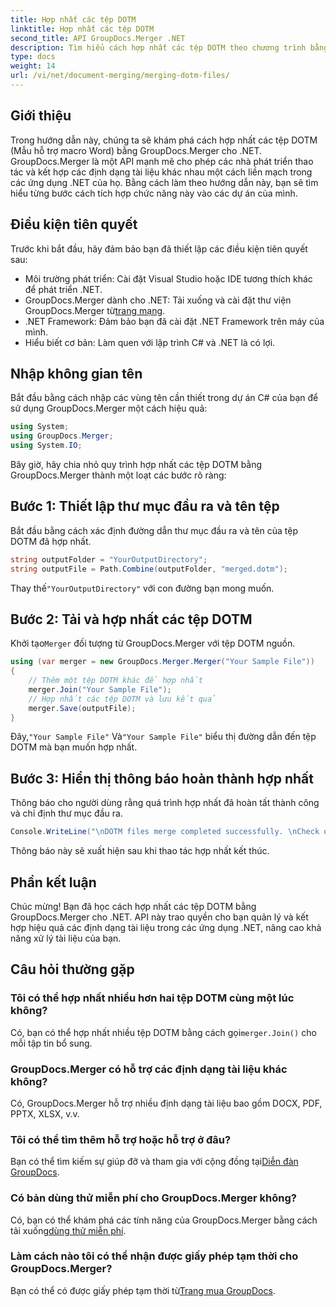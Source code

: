 ```yaml
---
title: Hợp nhất các tệp DOTM
linktitle: Hợp nhất các tệp DOTM
second_title: API GroupDocs.Merger .NET
description: Tìm hiểu cách hợp nhất các tệp DOTM theo chương trình bằng GroupDocs.Merger cho .NET. Hướng dẫn toàn diện này cung cấp hướng dẫn từng bước cho nhà phát triển.
type: docs
weight: 14
url: /vi/net/document-merging/merging-dotm-files/
---
```

## Giới thiệu
Trong hướng dẫn này, chúng ta sẽ khám phá cách hợp nhất các tệp DOTM (Mẫu hỗ trợ macro Word) bằng GroupDocs.Merger cho .NET. GroupDocs.Merger là một API mạnh mẽ cho phép các nhà phát triển thao tác và kết hợp các định dạng tài liệu khác nhau một cách liền mạch trong các ứng dụng .NET của họ. Bằng cách làm theo hướng dẫn này, bạn sẽ tìm hiểu từng bước cách tích hợp chức năng này vào các dự án của mình.
## Điều kiện tiên quyết
Trước khi bắt đầu, hãy đảm bảo bạn đã thiết lập các điều kiện tiên quyết sau:
- Môi trường phát triển: Cài đặt Visual Studio hoặc IDE tương thích khác để phát triển .NET.
-  GroupDocs.Merger dành cho .NET: Tải xuống và cài đặt thư viện GroupDocs.Merger từ[trang mạng](https://releases.groupdocs.com/merger/net/).
- .NET Framework: Đảm bảo bạn đã cài đặt .NET Framework trên máy của mình.
- Hiểu biết cơ bản: Làm quen với lập trình C# và .NET là có lợi.

## Nhập không gian tên
Bắt đầu bằng cách nhập các vùng tên cần thiết trong dự án C# của bạn để sử dụng GroupDocs.Merger một cách hiệu quả:
```csharp
using System; 
using GroupDocs.Merger;
using System.IO;
```

Bây giờ, hãy chia nhỏ quy trình hợp nhất các tệp DOTM bằng GroupDocs.Merger thành một loạt các bước rõ ràng:
## Bước 1: Thiết lập thư mục đầu ra và tên tệp
Bắt đầu bằng cách xác định đường dẫn thư mục đầu ra và tên của tệp DOTM đã hợp nhất.
```csharp
string outputFolder = "YourOutputDirectory";
string outputFile = Path.Combine(outputFolder, "merged.dotm");
```
 Thay thế`"YourOutputDirectory"` với con đường bạn mong muốn.
## Bước 2: Tải và hợp nhất các tệp DOTM
 Khởi tạo`Merger` đối tượng từ GroupDocs.Merger với tệp DOTM nguồn.
```csharp
using (var merger = new GroupDocs.Merger.Merger("Your Sample File"))
{
    // Thêm một tệp DOTM khác để hợp nhất
    merger.Join("Your Sample File");
    // Hợp nhất các tệp DOTM và lưu kết quả
    merger.Save(outputFile);
}
```
 Đây,`"Your Sample File"` Và`"Your Sample File"` biểu thị đường dẫn đến tệp DOTM mà bạn muốn hợp nhất.
## Bước 3: Hiển thị thông báo hoàn thành hợp nhất
Thông báo cho người dùng rằng quá trình hợp nhất đã hoàn tất thành công và chỉ định thư mục đầu ra.
```csharp
Console.WriteLine("\nDOTM files merge completed successfully. \nCheck output in {0}", outputFolder);
```
Thông báo này sẽ xuất hiện sau khi thao tác hợp nhất kết thúc.

## Phần kết luận
Chúc mừng! Bạn đã học cách hợp nhất các tệp DOTM bằng GroupDocs.Merger cho .NET. API này trao quyền cho bạn quản lý và kết hợp hiệu quả các định dạng tài liệu trong các ứng dụng .NET, nâng cao khả năng xử lý tài liệu của bạn.

## Câu hỏi thường gặp
### Tôi có thể hợp nhất nhiều hơn hai tệp DOTM cùng một lúc không?
 Có, bạn có thể hợp nhất nhiều tệp DOTM bằng cách gọi`merger.Join()` cho mỗi tập tin bổ sung.
### GroupDocs.Merger có hỗ trợ các định dạng tài liệu khác không?
Có, GroupDocs.Merger hỗ trợ nhiều định dạng tài liệu bao gồm DOCX, PDF, PPTX, XLSX, v.v.
### Tôi có thể tìm thêm hỗ trợ hoặc hỗ trợ ở đâu?
 Bạn có thể tìm kiếm sự giúp đỡ và tham gia với cộng đồng tại[Diễn đàn GroupDocs](https://forum.groupdocs.com/c/merger/32).
### Có bản dùng thử miễn phí cho GroupDocs.Merger không?
 Có, bạn có thể khám phá các tính năng của GroupDocs.Merger bằng cách tải xuống[dùng thử miễn phí](https://releases.groupdocs.com/).
### Làm cách nào tôi có thể nhận được giấy phép tạm thời cho GroupDocs.Merger?
 Bạn có thể có được giấy phép tạm thời từ[Trang mua GroupDocs](https://purchase.groupdocs.com/temporary-license/).